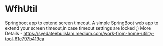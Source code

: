 # WfhUtil
Springboot app to extend screen timeout.
A simple SpringBoot web app to extend your screen timeout,in case timeout settings are locked ;)
More Details - https://syedateebulislam.medium.com/work-from-home-utility-tool-61e797b419ca
